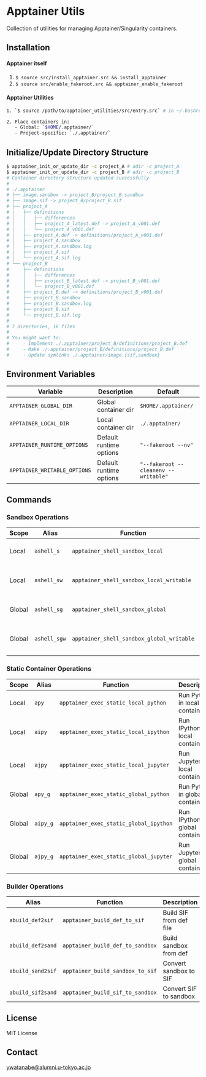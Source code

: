 <!-- ---
!-- Timestamp: 2025-03-08 12:25:50
!-- Author: ywatanabe
!-- File: /home/ywatanabe/.dotfiles/.bash.d/all/010_apptainer/apptainer-utils/README.md
!-- --- -->


# Apptainer Utils

Collection of utilities for managing Apptainer/Singularity containers.

## Installation

#### Apptainer itself
1. `$ source src/install_apptainer.src && install_apptainer`
2. `$ source src/enable_fakeroot.src && apptainer_enable_fakeroot`

#### Apptainer Utilities

```bash
1. `$ source /path/to/apptainer_utilities/src/entry.src` # in ~/.bashrc

2. Place containers in:
   - Global: `$HOME/.apptainer/`
   - Project-specific: `./.apptainer/`
```

## Initialize/Update Directory Structure

``` bash
$ apptainer_init_or_update_dir -c project_A # adir -c project_A
$ apptainer_init_or_update_dir -c project_B # adir -c project_B
# Container directory structure updated successfully
#  
# ./.apptainer
# ├── image.sandbox -> project_B/project_B.sandbox
# ├── image.sif -> project_B/project_B.sif
# ├── project_A
# │   ├── definitions
# │   │   ├── differences
# │   │   ├── project_A_latest.def -> project_A_v001.def
# │   │   └── project_A_v001.def
# │   ├── project_A.def -> definitions/project_A_v001.def
# │   ├── project_A.sandbox
# │   ├── project_A.sandbox.log
# │   ├── project_A.sif
# │   └── project_A.sif.log
# └── project_B
#     ├── definitions
#     │   ├── differences
#     │   ├── project_B_latest.def -> project_B_v001.def
#     │   └── project_B_v001.def
#     ├── project_B.def -> definitions/project_B_v001.def
#     ├── project_B.sandbox
#     ├── project_B.sandbox.log
#     ├── project_B.sif
#     └── project_B.sif.log
#  
# 7 directories, 16 files
#  
# You might want to:
#     - Implement ./.apptainer/project_B/definitions/project_B.def
#     - Make ./.apptainer/project_B/definitions/project_B.def
#     - Update symlinks ./.apptainer/image.{sif,sandbox}
```

## Environment Variables 

| Variable | Description | Default |
|----------|-------------|---------|
| `APPTAINER_GLOBAL_DIR` | Global container dir | `$HOME/.apptainer/` |
| `APPTAINER_LOCAL_DIR` | Local container dir | `./.apptainer/` |
| `APPTAINER_RUNTIME_OPTIONS` | Default runtime options | `"--fakeroot --nv"` |
| `APPTAINER_WRITABLE_OPTIONS` | Default runtime options | `"--fakeroot --cleanenv --writable"` |

## Commands

### Sandbox Operations
| Scope | Alias | Function | Description |
|-------|-------|----------|-------------|
| Local | `ashell_s` | `apptainer_shell_sandbox_local` | Shell into local sandbox |
| Local | `ashell_sw` | `apptainer_shell_sandbox_local_writable` | Shell into writable local sandbox |
| Global | `ashell_sg` | `apptainer_shell_sandbox_global` | Shell into global sandbox |
| Global | `ashell_sgw` | `apptainer_shell_sandbox_global_writable` | Shell into writable global sandbox |

### Static Container Operations
| Scope | Alias | Function | Description |
|-------|-------|----------|-------------|
| Local | `apy` | `apptainer_exec_static_local_python` | Run Python in local container |
| Local | `aipy` | `apptainer_exec_static_local_ipython` | Run IPython in local container |
| Local | `ajpy` | `apptainer_exec_static_local_jupyter` | Run Jupyter in local container |
| Global | `apy_g` | `apptainer_exec_static_global_python` | Run Python in global container |
| Global | `aipy_g` | `apptainer_exec_static_global_ipython` | Run IPython in global container |
| Global | `ajpy_g` | `apptainer_exec_static_global_jupyter` | Run Jupyter in global container |

### Builder Operations
| Alias | Function | Description |
|-------|----------|-------------|
| `abuild_def2sif` | `apptainer_build_def_to_sif` | Build SIF from def file |
| `abuild_def2sand` | `apptainer_build_def_to_sandbox` | Build sandbox from def |
| `abuild_sand2sif` | `apptainer_build_sandbox_to_sif` | Convert sandbox to SIF |
| `abuild_sif2sand` | `apptainer_build_sif_to_sandbox` | Convert SIF to sandbox |


## License

MIT License

## Contact

ywatanabe@alumni.u-tokyo.ac.jp

<!-- EOF -->
